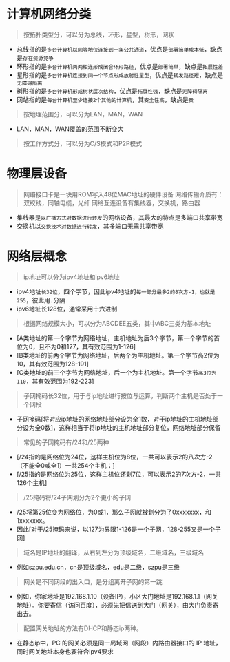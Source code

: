 # 计算机网络分类
> 按拓扑类型分，可以分为总线，环形，星型，树形，网状
- 总线指的是`多台计算机以同等地位连接到一条公共通道`，优点是`部署简单成本低`，缺点是`存在资源竞争`
- 环形指的是`多台计算机两两相连形成闭合环形路径`，优点是`部署简单`，缺点是`拓展性差`
- 星形指的是`多台计算机连接到同一个节点形成放射性星型`，优点是`转发路径短`，缺点是`无障碍隔离`
- 树形指的是`多台计算机形成树状层次结构`，优点是`拓展性强`，缺点是`无障碍隔离`
- 网站指的是`每台计算机至少连接2个其他的计算机`，其`安全性高`，缺点是`贵`
> 按地理范围分，可以分为LAN，MAN，WAN
- LAN，MAN，WAN覆盖的范围不断变大
> 按工作方式分，可以分为C/S模式和P2P模式

# 物理层设备
> 网络接口卡是一块用ROM写入48位MAC地址的硬件设备
> 网络传输介质有：双绞线，同轴电缆，光纤
> 网络互连设备有集线器，交换机，路由器
- 集线器是`以广播方式对数据进行转发`的网络设备，其最大的特点是多端口共享带宽
- 交换机以`交换技术对数据进行转发`，其多端口无需共享带宽

# 网络层概念
> ip地址可以分为ipv4地址和ipv6地址
- ipv4地址`长32位`，四个字节，因此ipv4地址的`每一部分最多2的8次方-1，也就是255`，彼此用`.`分隔
- ipv6地址长128位，通常采用十六进制
> 根据网络规模大小，可以分为ABCDEE五类，其中ABC三类为基本地址
- [A类地址的第一个字节为网络地址，主机地址为后3个字节，第一个字节的首位为0，且不为0和127，其有效范围为1-126]
- [B类地址的前两个字节为网络地址，后两个为主机地址。第一个字节高2位为10，其有效范围为128-191]
- [C类地址的前三个字节为网络地址，后一个为主机地址。第一个字节`高3位为110`，其有效范围为192-223]
> 子网掩码长32位，用于与ip地址进行按位与运算，判断两个主机是否处于一个网段
- 子网掩码[将对应ip地址的网络地址部分设为全1数，对于ip地址的主机地址部分设为全0数]，这样相当于将ip地址的主机地址部分复位，网络地址部分保留
> 常见的子网掩码有/24和/25两种
- [/24指的是网络位为24位，这样主机位为8位，一共可以表示2的八次方-2（不能全0或全1）一共254个主机；]
- [/25指的是网络位为25位，这样主机位还剩7位，可以表示2的7次方-2，一共126个主机]
> /25掩码将/24子网划分为2个更小的子网
- /25将第25位变为网络位，为0或1，那么子网就被划分为了0xxxxxxx，和1xxxxxxx。
- 因此[对于/25掩码来说，以127为界限1-126是一个子网，128-255又是一个子网]
> 域名是IP地址的翻译，从右到左分为顶级域名，二级域名，三级域名
- 例如szpu.edu.cn，cn是顶级域名，edu是二级，szpu是三级
> 网关是不同网段的出入口，是分组离开子网的第一跳
- 例如，你家地址是192.168.1.10（设备IP），小区大门地址是192.168.1.1（网关地址）。你要寄信（访问百度），必须先把信送到大门（网关），由大门负责寄出去。
> 配置网关地址的方法有DHCP和静态ip两种。
- 在静态ip中，PC 的网关必须是同一局域网（网段）内路由器接口的 IP 地址，同时网关地址本身也要符合ipv4要求